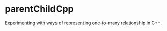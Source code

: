 parentChildCpp
==============

Experimenting with ways of representing one-to-many relationship in C++.
